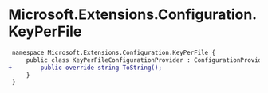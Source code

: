 # Microsoft.Extensions.Configuration.KeyPerFile

``` diff
 namespace Microsoft.Extensions.Configuration.KeyPerFile {
     public class KeyPerFileConfigurationProvider : ConfigurationProvider {
+        public override string ToString();
     }
 }
```

